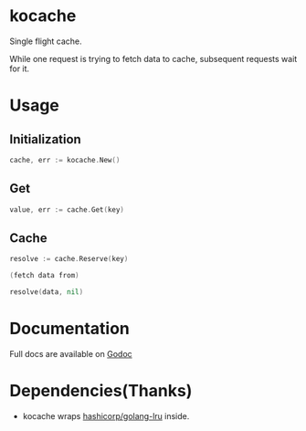 # kocache
Single flight cache.

While one request is trying to fetch data to cache, subsequent requests wait for it.

# Usage

## Initialization

```Go
cache, err := kocache.New()
```

## Get

```Go
value, err := cache.Get(key)
```

## Cache

```Go
resolve := cache.Reserve(key)

(fetch data from)

resolve(data, nil)
```

# Documentation

Full docs are available on [Godoc](https://pkg.go.dev/github.com/knightso/kocache)

# Dependencies(Thanks)

* kocache wraps [hashicorp/golang-lru](https://github.com/hashicorp/golang-lru0) inside.
